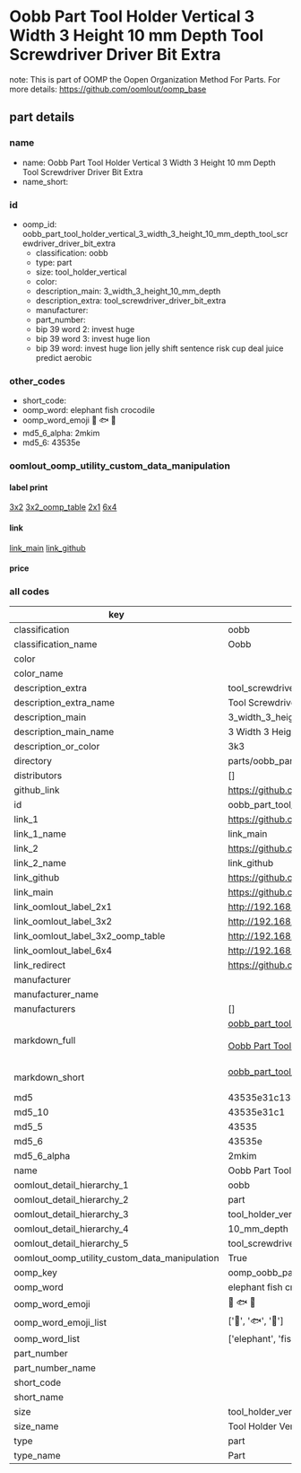 # Oobb Part Tool Holder Vertical 3 Width 3 Height 10 mm Depth Tool Screwdriver Driver Bit Extra  

note: This is part of OOMP the Oopen Organization Method For Parts. For more details: https://github.com/oomlout/oomp_base

##  part details
  







### name
* name: Oobb Part Tool Holder Vertical 3 Width 3 Height 10 mm Depth Tool Screwdriver Driver Bit Extra
* name_short: 
### id
* oomp_id: oobb_part_tool_holder_vertical_3_width_3_height_10_mm_depth_tool_screwdriver_driver_bit_extra
  * classification: oobb
  * type: part
  * size: tool_holder_vertical
  * color: 
  * description_main: 3_width_3_height_10_mm_depth
  * description_extra: tool_screwdriver_driver_bit_extra
  * manufacturer: 
  * part_number: 
  * bip 39 word 2: invest huge
  * bip 39 word 3: invest huge lion
  * bip 39 word: invest huge lion jelly shift sentence risk cup deal juice predict aerobic

### other_codes
* short_code: 
* oomp_word: elephant fish crocodile
* oomp_word_emoji :elephant: :fish: :crocodile:
* md5_6_alpha: 2mkim
* md5_6: 43535e






### oomlout_oomp_utility_custom_data_manipulation
#### label print
[3x2](http://192.168.1.245:1112/?label=oomp%202mkim)
[3x2_oomp_table](http://192.168.1.108:1112/?label=oomp%202mkim)
[2x1](http://192.168.1.242:1112/?label=oomp%202mkim)
[6x4](http://192.168.1.55:1112/?label=oomp%202mkim)    

#### link

[link_main](https://github.com/oomlout/oomlout_oomp_version_1_messy/tree/main/parts/oobb_part_tool_holder_vertical_3_width_3_height_10_mm_depth_tool_screwdriver_driver_bit_extra) [link_github](https://github.com/oomlout/oomlout_oomp_version_1_messy/tree/main/parts/oobb_part_tool_holder_vertical_3_width_3_height_10_mm_depth_tool_screwdriver_driver_bit_extra)                             

#### price







### all codes 
| key | value |  
| --- | --- |  
| classification | oobb |  
| classification_name | Oobb |  
| color |  |  
| color_name |  |  
| description_extra | tool_screwdriver_driver_bit_extra |  
| description_extra_name | Tool Screwdriver Driver Bit Extra |  
| description_main | 3_width_3_height_10_mm_depth |  
| description_main_name | 3 Width 3 Height 10 mm Depth |  
| description_or_color | 3k3 |  
| directory | parts/oobb_part_tool_holder_vertical_3_width_3_height_10_mm_depth_tool_screwdriver_driver_bit_extra |  
| distributors | [] |  
| github_link | https://github.com/oomlout/oomlout_oomp_part_src/tree/main/parts/oobb_part_tool_holder_vertical_3_width_3_height_10_mm_depth_tool_screwdriver_driver_bit_extra |  
| id | oobb_part_tool_holder_vertical_3_width_3_height_10_mm_depth_tool_screwdriver_driver_bit_extra |  
| link_1 | https://github.com/oomlout/oomlout_oomp_version_1_messy/tree/main/parts/oobb_part_tool_holder_vertical_3_width_3_height_10_mm_depth_tool_screwdriver_driver_bit_extra |  
| link_1_name | link_main |  
| link_2 | https://github.com/oomlout/oomlout_oomp_version_1_messy/tree/main/parts/oobb_part_tool_holder_vertical_3_width_3_height_10_mm_depth_tool_screwdriver_driver_bit_extra |  
| link_2_name | link_github |  
| link_github | https://github.com/oomlout/oomlout_oomp_version_1_messy/tree/main/parts/oobb_part_tool_holder_vertical_3_width_3_height_10_mm_depth_tool_screwdriver_driver_bit_extra |  
| link_main | https://github.com/oomlout/oomlout_oomp_version_1_messy/tree/main/parts/oobb_part_tool_holder_vertical_3_width_3_height_10_mm_depth_tool_screwdriver_driver_bit_extra |  
| link_oomlout_label_2x1 | http://192.168.1.242:1112/?label=oomp%202mkim |  
| link_oomlout_label_3x2 | http://192.168.1.245:1112/?label=oomp%202mkim |  
| link_oomlout_label_3x2_oomp_table | http://192.168.1.108:1112/?label=oomp%202mkim |  
| link_oomlout_label_6x4 | http://192.168.1.55:1112/?label=oomp%202mkim |  
| link_redirect | https://github.com/oomlout/oomlout_oomp_version_1_messy/tree/main/parts/oobb_part_tool_holder_vertical_3_width_3_height_10_mm_depth_tool_screwdriver_driver_bit_extra |  
| manufacturer |  |  
| manufacturer_name |  |  
| manufacturers | [] |  
| markdown_full | [oobb_part_tool_holder_vertical_3_width_3_height_10_mm_depth_tool_screwdriver_driver_bit_extra](none)<br>[](none)<br>[Oobb Part Tool Holder Vertical 3 Width 3 Height 10 Mm Depth Tool Screwdriver Driver Bit Extra](none)<br><br> |  
| markdown_short | [oobb_part_tool_holder_vertical_3_width_3_height_10_mm_depth_tool_screwdriver_driver_bit_extra](none)<br><br> |  
| md5 | 43535e31c135b74f0fe2e77d045babaf |  
| md5_10 | 43535e31c1 |  
| md5_5 | 43535 |  
| md5_6 | 43535e |  
| md5_6_alpha | 2mkim |  
| name | Oobb Part Tool Holder Vertical 3 Width 3 Height 10 mm Depth Tool Screwdriver Driver Bit Extra |  
| oomlout_detail_hierarchy_1 | oobb |  
| oomlout_detail_hierarchy_2 | part |  
| oomlout_detail_hierarchy_3 | tool_holder_vertical |  
| oomlout_detail_hierarchy_4 | 10_mm_depth |  
| oomlout_detail_hierarchy_5 | tool_screwdriver_driver_bit_extra |  
| oomlout_oomp_utility_custom_data_manipulation | True |  
| oomp_key | oomp_oobb_part_tool_holder_vertical_3_width_3_height_10_mm_depth_tool_screwdriver_driver_bit_extra |  
| oomp_word | elephant fish crocodile |  
| oomp_word_emoji | :elephant: :fish: :crocodile: |  
| oomp_word_emoji_list | [':elephant:', ':fish:', ':crocodile:'] |  
| oomp_word_list | ['elephant', 'fish', 'crocodile'] |  
| part_number |  |  
| part_number_name |  |  
| short_code |  |  
| short_name |  |  
| size | tool_holder_vertical |  
| size_name | Tool Holder Vertical |  
| type | part |  
| type_name | Part |  
